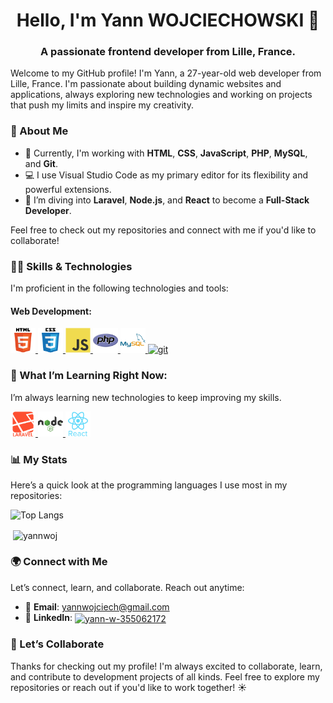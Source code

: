 <h1 align="center">Hello, I'm Yann WOJCIECHOWSKI 👋</h1>
<h3 align="center">A passionate frontend developer from Lille, France.</h3>

Welcome to my GitHub profile! I'm Yann, a 27-year-old web developer from Lille, France. I'm passionate about building dynamic websites and applications, always exploring new technologies and working on projects that push my limits and inspire my creativity.

### 🚀 About Me

- 🌱 Currently, I'm working with **HTML**, **CSS**, **JavaScript**, **PHP**, **MySQL**, and **Git**.
- 💻  I use Visual Studio Code as my primary editor for its flexibility and powerful extensions.
- 🎯 I’m diving into **Laravel**, **Node.js**, and **React** to become a **Full-Stack Developer**.

Feel free to check out my repositories and connect with me if you'd like to collaborate!

### 🧑‍💻 Skills & Technologies

I'm proficient in the following technologies and tools:

#### Web Development:
<p align="left">
  <a href="https://www.w3.org/html/" target="_blank" rel="noreferrer">
    <img src="https://raw.githubusercontent.com/devicons/devicon/master/icons/html5/html5-original-wordmark.svg" alt="html5" width="40" height="40"/>
  </a>
  <a href="https://www.w3schools.com/css/" target="_blank" rel="noreferrer">
    <img src="https://raw.githubusercontent.com/devicons/devicon/master/icons/css3/css3-original-wordmark.svg" alt="css3" width="40" height="40"/>
  </a>
  <a href="https://developer.mozilla.org/en-US/docs/Web/JavaScript" target="_blank" rel="noreferrer">
    <img src="https://raw.githubusercontent.com/devicons/devicon/master/icons/javascript/javascript-original.svg" alt="javascript" width="40" height="40"/>
  </a>
  <a href="https://www.php.net" target="_blank" rel="noreferrer">
    <img src="https://raw.githubusercontent.com/devicons/devicon/master/icons/php/php-original.svg" alt="php" width="40" height="40"/>
  </a>
  <a href="https://www.mysql.com/" target="_blank" rel="noreferrer">
    <img src="https://raw.githubusercontent.com/devicons/devicon/master/icons/mysql/mysql-original-wordmark.svg" alt="mysql" width="40" height="40"/>
  </a>
  <a href="https://git-scm.com/" target="_blank" rel="noreferrer">
    <img src="https://www.vectorlogo.zone/logos/git-scm/git-scm-icon.svg" alt="git" width="40" height="40"/>
  </a>
</p>

### 🔧 What I’m Learning Right Now:

I’m always learning new technologies to keep improving my skills.

<p align="left">
  <a href="https://laravel.com/" target="_blank" rel="noreferrer">
    <img src="https://raw.githubusercontent.com/devicons/devicon/master/icons/laravel/laravel-plain-wordmark.svg" alt="laravel" width="40" height="40"/>
  </a>
  <a href="https://nodejs.org" target="_blank" rel="noreferrer">
    <img src="https://raw.githubusercontent.com/devicons/devicon/master/icons/nodejs/nodejs-original-wordmark.svg" alt="nodejs" width="40" height="40"/>
  </a>
  <a href="https://reactjs.org/" target="_blank" rel="noreferrer">
    <img src="https://raw.githubusercontent.com/devicons/devicon/master/icons/react/react-original-wordmark.svg" alt="react" width="40" height="40"/>
  </a>
</p>

### 📊 My Stats

Here’s a quick look at the programming languages I use most in my repositories:

![Top Langs](https://github-readme-stats.vercel.app/api/top-langs/?username=yannwoj&layout=compact&hide=html&langs_count=5)
<p>&nbsp;<img align="center" src="https://github-readme-stats.vercel.app/api?username=yannwoj&show_icons=true&locale=en" alt="yannwoj" /></p>

### 🌍 Connect with Me

Let’s connect, learn, and collaborate. Reach out anytime:

- 📧 **Email**: [yannwojciech@gmail.com](mailto:yannwojciech@gmail.com)
- 🔗 **LinkedIn**: <a href="https://linkedin.com/in/yann-w-355062172" target="blank"><img align="center" src="https://raw.githubusercontent.com/rahuldkjain/github-profile-readme-generator/master/src/images/icons/Social/linked-in-alt.svg" alt="yann-w-355062172" height="30" width="40" /></a>

### 💬  Let’s Collaborate

Thanks for checking out my profile! 
I'm always excited to collaborate, learn, and contribute to development projects of all kinds.
Feel free to explore my repositories or reach out if you'd like to work together! ☀️
